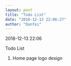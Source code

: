 ```yaml
---
layout: post
title: "Todo List"
date: "2018-12-13 22:06:27"
author: "Danfei"
---
```

2018-12-13 22:06

Todo List 

1. Home page logo design
